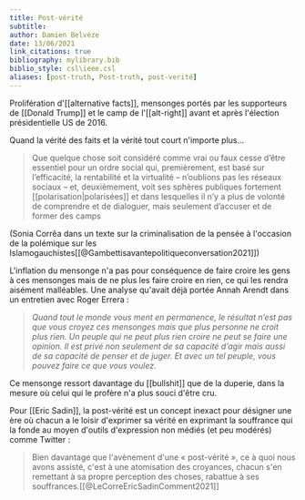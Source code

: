 ```yaml
---
title: Post-vérité
subtitle:
author: Damien Belvèze
date: 13/06/2021
link_citations: true
bibliography: mylibrary.bib
biblio_style: csl\ieee.csl
aliases: [post-truth, Post-truth, post-verité]
---
```


Prolifération d'[[alternative facts]], mensonges portés par les supporteurs de [[Donald Trump]] et le camp de l'[[alt-right]] avant et après l'élection présidentielle US de 2016. 

Quand la vérité des faits et la vérité tout court n'importe plus...

>Que quelque chose soit considéré comme vrai ou faux cesse d’être essentiel pour un ordre social qui, premièrement, est basé sur l’efficacité, la rentabilité et la virtualité – n’oublions pas les réseaux sociaux – et, deuxièmement, voit ses sphères publiques fortement [[polarisation|polarisées]] et dans lesquelles il n’y a plus de volonté de comprendre et de dialoguer, mais seulement d’accuser et de former des camps

(Sonia Corrêa dans un texte sur la criminalisation de la pensée à l'occasion de la polémique sur les Islamogauchistes[[@Gambettisavantepolitiqueconversation2021]])

L'inflation du mensonge n'a pas pour conséquence de faire croire les gens à ces mensonges mais de ne plus les faire croire en rien, ce qui les rendra aisément malléables. Une analyse qu'avait déjà portée Annah Arendt dans un entretien avec Roger Errera : 

>_Quand tout le monde vous ment en permanence, le résultat n’est pas que vous croyez ces mensonges mais que plus personne ne croit plus rien. Un peuple qui ne peut plus rien croire ne peut se faire une opinion. Il est privé non seulement de sa capacité d’agir mais aussi de sa capacité de penser et de juger. Et avec un tel peuple, vous pouvez faire ce que vous voulez._

Ce mensonge ressort davantage du [[bullshit]] que de la duperie, dans la mesure où celui qui le profère n'a plus souci d'être cru. 

Pour [[Eric Sadin]], la post-vérité est un concept inexact pour désigner une ère où chacun a le loisir d'exprimer sa vérité en exprimant la souffrance qui la fonde au moyen d'outils d'expression non médiés (et peu modérés) comme Twitter : 

>Bien davantage que l'avènement d'une « post-vérité », ce à quoi nous avons assisté, c'est à une atomisation des croyances, chacun s'en remettant à sa propre perception des choses, rabattue à ses souffrances.[[@LeCorreEricSadinComment2021]]





